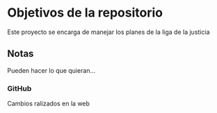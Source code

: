 # Objetivos de la repositorio

Este proyecto se encarga de manejar los planes de la liga de la justicia


## Notas
Pueden hacer lo que quieran...

### GitHub
Cambios ralizados en la web
